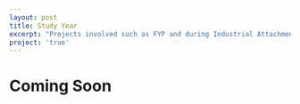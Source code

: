 ```yaml
---
layout: post
title: Study Year
excerpt: "Projects involved such as FYP and during Industrial Attachment"
project: 'true'
---
```


# Coming Soon